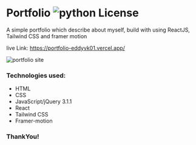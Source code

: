 # Portfolio ![python License](https://img.shields.io/badge/MADE%20WITH-ReactJS-blue.svg)

A simple portfolio which describe about myself, build with using ReactJS, Tailwind CSS and framer motion

live Link: https://portfolio-eddyvk01.vercel.app/

![portfolio site](https://user-images.githubusercontent.com/105595540/217457449-afe6b998-edc0-46be-8a82-72546b419b2d.jpg)

### Technologies used:
* HTML
* CSS
* JavaScript/jQuery 3.1.1
* React
* Tailwind CSS
* Framer-motion

### ThankYou!
